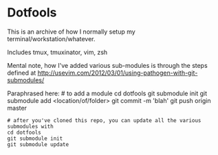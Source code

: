 # Dotfools

This is an archive of how I normally setup my terminal/workstation/whatever.

Includes tmux, tmuxinator, vim, zsh

Mental note, how I've added various sub-modules is through the steps defined at http://usevim.com/2012/03/01/using-pathogen-with-git-submodules/

Paraphrased here:
    # to add a module
    cd dotfools
    git submodule init
    git submodule add <git> <location/of/folder>
    git commit -m 'blah'
    git push origin master
  
    # after you've cloned this repo, you can update all the various submodules with
    cd dotfools
    git submodule init
    git submodule update
